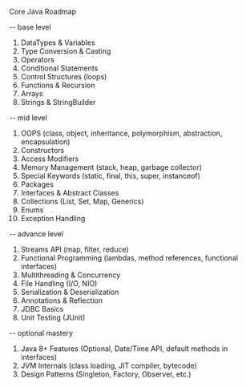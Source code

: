 Core Java Roadmap

-- base level
1. DataTypes & Variables
2. Type Conversion & Casting
3. Operators
4. Conditional Statements
5. Control Structures (loops)
6. Functions & Recursion
7. Arrays
8. Strings & StringBuilder

-- mid level
1. OOPS (class, object, inheritance, polymorphism, abstraction, encapsulation)
2. Constructors
3. Access Modifiers
4. Memory Management (stack, heap, garbage collector)
5. Special Keywords (static, final, this, super, instanceof)
6. Packages
7. Interfaces & Abstract Classes
8. Collections (List, Set, Map, Generics)
9. Enums
10. Exception Handling

-- advance level
1. Streams API (map, filter, reduce)
2. Functional Programming (lambdas, method references, functional interfaces)
3. Multithreading & Concurrency
4. File Handling (I/O, NIO)
5. Serialization & Deserialization
6. Annotations & Reflection
7. JDBC Basics
8. Unit Testing (JUnit)

-- optional mastery
1. Java 8+ Features (Optional, Date/Time API, default methods in interfaces)
2. JVM Internals (class loading, JIT compiler, bytecode)
3. Design Patterns (Singleton, Factory, Observer, etc.)
